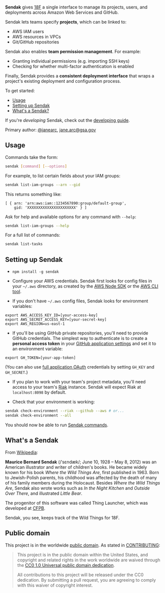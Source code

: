 **Sendak** gives [18F](https://18f.gsa.gov) a single interface to manage its
projects, users, and deployments across Amazon Web Services and GitHub.

Sendak lets teams specify **projects**, which can be linked to:

* AWS IAM users
* AWS resources in VPCs
* Git/GitHub repositories

Sendak also enables **team permission management**. For example:

* Granting individual permissions (e.g. importing SSH keys)
* Checking for whether multi-factor authentication is enabled

Finally, Sendak provides a **consistent deployment interface** that wraps a
project's existing deployment and configuration process.

To get started:

* [Usage](#usage)
* [Setting up Sendak](#setting-up-sendak)
* [What's a Sendak?](#whats-a-sendak)

If you're _developing_ Sendak, check out the [developing guide](DEVELOPING.md).

Primary author: [@janearc](https://github.com/janearc), jane.arc@gsa.gov

## Usage

Commands take the form:

```bash
sendak [command] [--options]
```

For example, to list certain fields about your IAM groups:

```bash
sendak list-iam-groups --arn --gid
```

This returns something like:

```
[ { arn: 'arn:aws:iam::1234567890:group/default-group',
    gid: 'XXXXXXXXXXXXXXXXXXXXXX' } ]
```

Ask for help and available options for any command with `--help`:

```bash
sendak list-iam-groups --help
```

For a full list of commands:

```bash
sendak list-tasks
```

## Setting up Sendak

* `npm install -g sendak`

* Configure your AWS credentials. Sendak first looks for config files in your
`~/.aws` directory, as created by the [AWS Node
SDK](http://docs.aws.amazon.com/AWSJavaScriptSDK/guide/node-configuring.html)
or the [AWS CLI tool](https://aws.amazon.com/cli/).

* If you don't have `~/.aws` config files, Sendak looks for environment
variables:

```
export AWS_ACCESS_KEY_ID=[your-access-key]
export AWS_SECRET_ACCESS_KEY=[your-secret-key]
export AWS_REGION=us-east-1
```

* If you'll be using GitHub private repositories, you'll need to provide
GitHub credentials. The simplest way to authenticate is to create a **personal
access token** in your [GitHub application settings](https://github.com/settings/applications)
and set it to an environment variable:

```
export GH_TOKEN=[your-app-token]
```

(You can also use
[full application OAuth](https://developer.github.com/v3/oauth/) credentials
by setting `GH_KEY` and `GH_SECRET`.)

* If you plan to work with your team's project metadata, you'll need access to
your team's [Riak](https://github.com/basho/riak) instance. Sendak will expect Riak at
`localhost:8098` by default.

* Check that your environment is working:

```bash
sendak check-environment --riak --github --aws # or...
sendak check-environment --all
```

You should now be able to run [Sendak commands](#usage).

## What's a Sendak

From [Wikipedia](https://en.wikipedia.org/wiki/Maurice_Sendak):

**Maurice Bernard Sendak** (/ˈsɛndæk/; June 10, 1928 – May 8, 2012) was
an American illustrator and writer of children's books. He became widely
known for his book *Where the Wild Things Are*, first published in 1963. Born
to Jewish-Polish parents, his childhood was affected by the death of many of
his family members during the Holocaust. Besides *Where the Wild Things Are*,
Sendak also wrote works such as *In the Night Kitchen* and *Outside Over
There*, and illustrated *Little Bear*.

The progenitor of this software was called Thing Launcher, which was developed
at [CFPB](http://www.consumerfinance.gov/).

Sendak, you see, keeps track of the Wild Things for 18F.

## Public domain

This project is in the worldwide [public domain](LICENSE.md). As stated in
[CONTRIBUTING](CONTRIBUTING.md):

> This project is in the public domain within the United States, and copyright
> and related rights in the work worldwide are waived through the
> [CC0 1.0 Universal public domain dedication](https://creativecommons.org/publicdomain/zero/1.0/).
>
> All contributions to this project will be released under the CC0 dedication.
> By submitting a pull request, you are agreeing to comply with this waiver of
> copyright interest.

